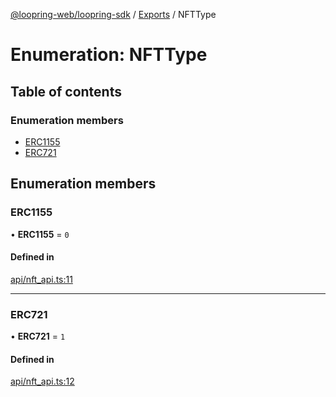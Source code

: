 [@loopring-web/loopring-sdk](../README.md) / [Exports](../modules.md) / NFTType

# Enumeration: NFTType

## Table of contents

### Enumeration members

- [ERC1155](NFTType.md#erc1155)
- [ERC721](NFTType.md#erc721)

## Enumeration members

### ERC1155

• **ERC1155** = `0`

#### Defined in

[api/nft_api.ts:11](https://github.com/Loopring/loopring_sdk/blob/d5fca11/src/api/nft_api.ts#L11)

___

### ERC721

• **ERC721** = `1`

#### Defined in

[api/nft_api.ts:12](https://github.com/Loopring/loopring_sdk/blob/d5fca11/src/api/nft_api.ts#L12)
